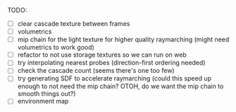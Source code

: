 TODO:

- [ ] clear cascade texture between frames
- [ ] volumetrics
- [ ] mip chain for the light texture for higher quality raymarching
   (might need volumetrics to work good)
- [ ] refactor to not use storage textures so we can run on web
- [ ] try interpolating nearest probes (direction-first ordering needed)
- [ ] check the cascade count (seems there's one too few)
- [ ] try generating SDF to accelerate raymarching
   (could this speed up enough to not need the mip chain?
     OTOH, do we want the mip chain to smooth things out?)
- [ ] environment map